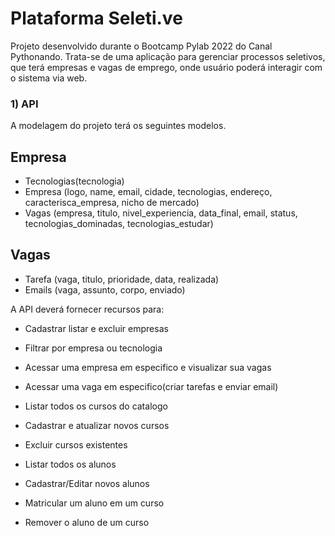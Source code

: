 # Plataforma Seleti.ve

Projeto desenvolvido durante o Bootcamp Pylab 2022 do Canal Pythonando. Trata-se de uma aplicação para gerenciar processos seletivos,
que terá empresas e vagas de emprego, onde usuário poderá interagir com o sistema via web.

### 1) API

A modelagem do projeto terá os seguintes modelos.

## Empresa	
- Tecnologias(tecnologia)
- Empresa (logo, name, email, cidade, tecnologias, endereço, caracterisca_empresa, nicho de mercado)
- Vagas (empresa, titulo, nivel_experiencia, data_final, email, status, tecnologias_dominadas, tecnologias_estudar)

## Vagas
- Tarefa (vaga, titulo, prioridade, data, realizada)
- Emails (vaga, assunto, corpo, enviado)

A API deverá fornecer recursos para:

- Cadastrar listar e excluir empresas
- Filtrar por empresa ou tecnologia
- Acessar uma empresa em especifico e visualizar sua vagas
- Acessar uma vaga em especifico(criar tarefas e enviar email)

- Listar todos os cursos do catalogo 
- Cadastrar e atualizar novos cursos 
- Excluir cursos existentes 
- Listar todos os alunos 
- Cadastrar/Editar novos alunos 
- Matricular um aluno em um curso
- Remover o aluno de um curso


